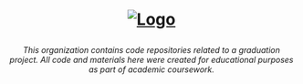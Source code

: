 <h1>
  <p align="center">
    <a href="https://github.com/RhazesEMR">
      <img src="https://files.catbox.moe/ou4hxa.jpg" alt="Logo">
    </a>
</h1>
<p align="center">
    <i>
        This organization contains code repositories related to a graduation project. All code and materials here were created
        for educational purposes as part of academic coursework.
    </i>
</p>
